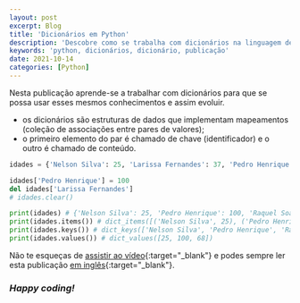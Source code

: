 ```yaml
---
layout: post
excerpt: Blog
title: 'Dicionários em Python'
description: 'Descobre como se trabalha com dicionários na linguagem de programação Python. Obtém respostas às tuas dúvidas com a teoria e os exemplos apresentados.'
keywords: 'python, dicionários, dicionário, publicação'
date: 2021-10-14
categories: [Python]
---
```


Nesta publicação aprende-se a trabalhar com dicionários para que se possa usar esses mesmos conhecimentos e assim evoluir.

- os dicionários são estruturas de dados que implementam mapeamentos (coleção de associações entre pares de valores);
- o primeiro elemento do par é chamado de chave (identificador) e o outro é chamado de conteúdo.

```python
idades = {'Nelson Silva': 25, 'Larissa Fernandes': 37, 'Pedro Henrique': 52, 'Raquel Soares': 68}

idades['Pedro Henrique'] = 100
del idades['Larissa Fernandes']
# idades.clear()

print(idades) # {'Nelson Silva': 25, 'Pedro Henrique': 100, 'Raquel Soares': 68}
print(idades.items()) # dict_items([('Nelson Silva', 25), ('Pedro Henrique', 100), ('Raquel Soares', 68)])
print(idades.keys()) # dict_keys(['Nelson Silva', 'Pedro Henrique', 'Raquel Soares'])
print(idades.values()) # dict_values([25, 100, 68])
```

Não te esqueças de [assistir ao vídeo](https://youtu.be/Ux328aoXQYM){:target="\_blank"} e podes sempre ler esta publicação [em inglês](https://nelsonsilvadev.com/blog/20211014/dictionaries-in-python/){:target="\_blank"}.

### _Happy coding!_
